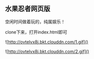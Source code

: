 ## 水果忍者网页版

空闲时间做着玩的，纯属娱乐！

clone下来，打开index.html即可

![http://ovtelvx8j.bkt.clouddn.com/1.gif]()

![http://ovtelvx8j.bkt.clouddn.com/2.gif]()
